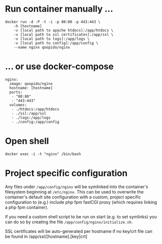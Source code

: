 # Run container manually ... #
```
docker run -d -P -t -i -p 80:80 -p 443:443 \
	-h [hostname]
	-v [local path to apache htdocs]:/app/htdocs \
	-v [local path to ssl certificates]:/app/ssl \
	-v [local path to logs]:/app/logs \
	-v [local path to config]:/app/config \
	--name nginx qoopido/nginx
```

# ... or use docker-compose #
```
nginx:
  image: qoopido/nginx
  hostname: [hostname]
  ports:
   - "80:80"
   - "443:443"
  volumes:
   - ./htdocs:/app/htdocs
   - ./ssl:/app/ssl
   - ./logs:/app/logs
   - ./config:/app/config
```

# Open shell #
```
docker exec -i -t "nginx" /bin/bash
```

# Project specific configuration #
Any files under ```/app/config/nginx``` will be symlinked into the container's filesystem beginning at ```/etc/nginx```. This can be used to overwrite the container's default site configuration with a custom, project specific configuration to (e.g.) include php fpm fastCGI proxy (which requires linking a php fpm container).

If you need a custom shell script to be run on start (e.g. to set symlinks) you can do so by creating the file ```/app/config/nginx/initialize.sh```.

SSL certificates will be auto-generated per hostname if no key/crt file can be found in /app/ssl/[hostname].[key|crt]